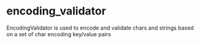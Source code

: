 # encoding_validator
EncodingValidator is used to encode and validate chars and strings based on a set of char encoding key/value pairs
